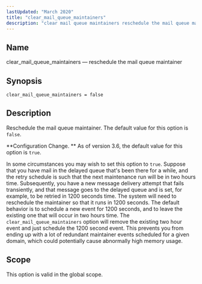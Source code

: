 ```yaml
---
lastUpdated: "March 2020"
title: "clear_mail_queue_maintainers"
description: "clear mail queue maintainers reschedule the mail queue maintainer clear mail queue maintainers false Reschedule the mail queue maintainer The default value for this option is false Configuration Change As of version 3 6 the default value for this option is true In some circumstances you may wish to set..."
---
```


<a name="conf.ref.clear_mail_queue_maintainers"></a> 
## Name

clear_mail_queue_maintainers — reschedule the mail queue maintainer

## Synopsis

`clear_mail_queue_maintainers = false`

<a name="idp8501952"></a> 
## Description

Reschedule the mail queue maintainer. The default value for this option is `false`.

**Configuration Change. ** As of version 3.6, the default value for this option is `true`.

In some circumstances you may wish to set this option to `true`. Suppose that you have mail in the delayed queue that's been there for a while, and the retry schedule is such that the next maintenance run will be in two hours time. Subsequently, you have a new message delivery attempt that fails transiently, and that message goes to the delayed queue and is set, for example, to be retried in 1200 seconds time. The system will need to reschedule the maintainer so that it runs in 1200 seconds. The default behavior is to schedule a new event for 1200 seconds, and to leave the existing one that will occur in two hours time. The `clear_mail_queue_maintainers` option will remove the existing two hour event and just schedule the 1200 second event. This prevents you from ending up with a lot of redundant maintainer events scheduled for a given domain, which could potentially cause abnormally high memory usage.

<a name="idp8508336"></a> 
## Scope

This option is valid in the global scope.